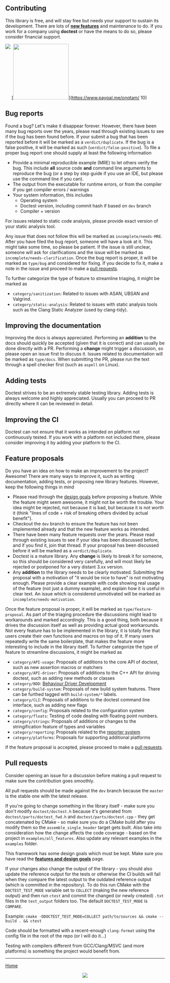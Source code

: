 ## Contributing

This library is free, and will stay free but needs your support to sustain its development. There are lots of [**new features**](https://github.com/doctest/doctest/issues/600) and maintenance to do. If you work for a company using **doctest** or have the means to do so, please consider financial support.

[<img src="https://c5.patreon.com/external/logo/become_a_patron_button.png" align="top">](https://www.patreon.com/onqtam)
[<img src="https://user-images.githubusercontent.com/29021710/150090263-50ce0fa7-7813-4648-8273-fec3bbbd171c.jpg" width=175>](https://www.paypal.me/onqtam/  10)

## Bug reports
Found a bug? Let's make it disappear forever.
However, there have been many bug reports over the years, please read through existing issues to see if the bug has been found before.
If your submit a bug that has been reported before it will be marked as a `verdict/duplicate`.
If the bug is a false positive, it will be marked as such (`verdict/false-positive`).
To file a proper bug report one should supply at least the following information

- Provide a minimal reproducible example (MRE) to let others verify the bug. This include **all** source code **and** command line arguments to reproduce the bug
  (or a step by step guide if you use an IDE, but please use the command line if you can).
- The output from the executable for runtime errors, or from the compiler if you get compiler errors / warnings
- Your system information, this includes
  - Operating system
  - Doctest version, including commit hash if based on `dev` branch
  - Compiler + version

For issues related to static code analysis, please provide exact version of your static analysis tool.

Any issue that does not follow this will be marked as `incomplete/needs-MRE`.
After you have filed the bug report, someone will have a look at it. This might take some time, so please be patient.
If the issue is still unclear, someone will ask for clarifications and the issue will be marked as `incomplete/needs-clarification`.
Once the bug report is proper, it will be marked as `type/bug` and considered for fixing.
If you decide to fix it, make a note in the issue and proceed to make a [pull requests](#pull-request).

To further categorize the type of feature to streamline triaging, it might be marked as

- `category/sanitization`: Related to issues with ASAN, UBSAN and Valgrind.
- `category/static-analysis`: Related to issues with static analysis tools such as the Clang Static Analyzer (used by clang-tidy).

## Improving the documentation
Improving the docs is always appreciated.
Performing an **addition** to the docs should quickly be accepted (given that it is correct) and can usually be done directly with a PR.
Performing a **change** might trigger a discussion, so please open an issue first to discuss it.
Issues related to documentation will be marked as `type/docs`.
When submitting the PR, please run the text through a spell checker first (such as `aspell` on Linux).

## Adding tests
Doctest strives to be an extremely stable testing library. Adding tests is always welcome and highly appreciated.
Usually you can proceed to PR directly where it can be reviewed in detail.

## Improving the CI
Doctest can not ensure that it works as intended on platform not continuously tested.
If you work with a platform not included there, please consider improving it by adding your platform to the CI.

## Feature proposals
Do you have an idea on how to make an improvement to the project?
Awesome! There are many ways to improve it, such as writing documentation, adding tests, or proposing new library features.
However, keep the following things in mind

- Please read through the [design goals](doc/markdown/features.md) before proposing a feature. While the feature might seem awesome, it might not be worth the trouble. Your idea might be rejected, not because it is bad, but because it is not worth it (think "lines of code + risk of breaking others divided by actual benefit").
- Checkout the `dev` branch to ensure the feature has not been implemented already and that the new feature works as intended.
- There have been many feature requests over the years. Please read through existing issues to see if your idea has been discussed before, and if you find it, join that thread.
  If your proposal has been discussed before it will be marked as a `verdict/duplicate`.
- Doctest is a mature library. Any **change** is likely to break it for someone, so this should be considered very carefully, and will most likely be rejected or postponed for a very distant 3.xx version.
- Any **addition** to the library needs to be clearly motivated. Submitting the proposal with a motivation of "it would be nice to have" is not motivating enough.
  Please provide a clear example with code showing real usage of the feature (not just a dummy example), and explain how it is useful in clear text.
  An issue which is considered unmotivated will be marked as `incomplete/needs-motivation`.

Once the feature proposal is proper, it will be marked as `type/feature-proposal`.
As part of the triaging procedure the discussions might lead to workarounds and marked accordingly.
This is a good thing, both because it drives the discussion itself as well as providing actual good workarounds.
Not every feature has to be implemented in the library, it is totally fine that users create their own functions and macros on top of it.
If many users repeatedly write the same boilerplate, that makes the feature more interesting to include in the library itself.
To further categorize the type of feature to streamline discussions, it might be marked as

- `category/API-usage`: Proposals of additions to the core API of doctest, such as new assertion macros or matchers
- `category/API-driver`: Proposals of additions to the C++ API for driving doctest, such as adding new methods or classes
- `category/BDD`: [Behaviour Driver Development](doc/markdown/testcases.md#bdd-style-test-cases)
- `category/build-system`: Proposals of new build system features. There can be furthed tagged with `build-system/*` labels.
- `category/CLI`: Proposals of additions to the doctest command line interface, such as adding new flags
- `category/config`: Proposals related to the configuration system
- `category/floats`: Testing of code dealing with floating point numbers.
- `category/strings`: Proposals of additions or changes to the stringification feature of types and variables
- `category/reporting`: Proposals related to the [reporter system](doc/markdown/reporters.md)
- `category/platforms`: Proposals for supporting additional platforms

If the feature proposal is accepted, please proceed to make a [pull requests](#pull-request).

## Pull requests

Consider opening an issue for a discussion before making a pull request to make sure the contribution goes smoothly.

All pull requests should be made against the ```dev``` branch because the ```master``` is the stable one with the latest release.

If you're going to change something in the library itself - make sure you don't modify ```doctest/doctest.h``` because it's generated from ```doctest/parts/doctest_fwd.h``` and ```doctest/parts/doctest.cpp``` - they get concatenated by CMake - so make sure you do a CMake build after you modify them so the ```assemble_single_header``` target gets built. Also take into consideration how the change affects the code coverage - based on the project in ```examples/all_features```. Also update any relevant examples in the ```examples``` folder.

This framework has some design goals which must be kept. Make sure you have read the [**features and design goals**](doc/markdown/features.md) page.

If your changes also change the output of the library - you should also update the reference output for the tests or otherwise the CI builds will fail when they compare the latest output to the outdated reference output (which is committed in the repository). To do this run CMake with the ```DOCTEST_TEST_MODE``` variable set to ```COLLECT``` (making the new reference output) and then run ```ctest``` and commit the changed (or newly created) ```.txt``` files in the ```test_output``` folders too. The default ```DOCTEST_TEST_MODE``` is ```COMPARE```.

Example: ```cmake -DDOCTEST_TEST_MODE=COLLECT path/to/sources && cmake --build . && ctest```

Code should be formatted with a recent-enough ```clang-format``` using the config file in the root of the repo (or I will do it...)

Testing with compilers different from GCC/Clang/MSVC (and more platforms) is something the project would benefit from.

---------------

[Home](readme.md#reference)

<p align="center"><img src="scripts/data/logo/icon_2.svg"></p>
